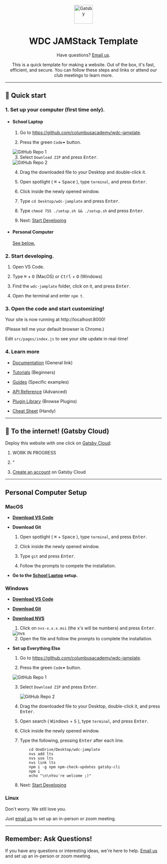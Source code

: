 <p align="center">
  <a href="https://www.gatsbyjs.com/?utm_source=starter&utm_medium=readme&utm_campaign=minimal-starter">
    <img alt="Gatsby" src="https://www.gatsbyjs.com/Gatsby-Monogram.svg" width="60" />
  </a>
</p>
<h1 align="center">
  WDC JAMStack Template
</h1>

<p align="center">Have questions? <a href="mailto:jagarapua24@columbusacademy.org,jacksons24@columbusacademy.org">Email us</a>.<p>

<p align="center">This is a quick template for making a website. Out of the box, it's fast, efficient, and secure. You can follow these steps and links or attend our club meetings to learn more.</p>

<hr />

## 🚀 Quick start

### 1. Set up your computer (first time only).

- <h4 id="schoolLaptop">School Laptop</h4>

  1. Go to https://github.com/columbusacademy/wdc-jamplate.

  2. Press the green <code>Code⏷</code> button.

  <img alt="GitHub Repo 1" src="mdimg/github-1.png" />

  3. Select <code>Download ZIP</code> and press <kbd>Enter</kbd>.

  <img alt="GitHub Repo 2" src="mdimg/github-2.png" />

  4. Drag the downloaded file to your Desktop and double-click it.

  5. Open spotlight ( <kbd>⌘</kbd> + <kbd>Space</kbd> ), type <code>terminal</code>, and press <kbd>Enter</kbd>.

  6. Click inside the newly opened window.

  7. Type <code>cd Desktop/wdc-jamplate</code> and press <kbd>Enter</kbd>.

  8. Type <code>chmod 755 ./setup.sh && ./setup.sh</code> and press <kbd>Enter</kbd>.

  9. Next: [Start Developing](#sd)

- #### Personal Computer

  [See below.](#personalComputer)

### 2. <span id="sd">Start developing.</span>

1.  Open VS Code.

2.  Type <kbd>⌘</kbd> + <kbd>O</kbd> (MacOS) or <kbd>Ctrl</kbd> + <kbd>O</kbd> (Windows)

3.  Find the <code>wdc-jamplate</code> folder, click on it, and press <kbd>Enter</kbd>.

4.  Open the terminal and enter <code>npm t</code>.

### 3. Open the code and start customizing!

Your site is now running at http://localhost:8000!

(Please tell me your default browser is Chrome.)

Edit `src/pages/index.js` to see your site update in real-time!

### 4. Learn more

- [Documentation](https://www.gatsbyjs.com/docs/?utm_source=starter&utm_medium=readme&utm_campaign=minimal-starter) (General link)

- [Tutorials](https://www.gatsbyjs.com/tutorial/?utm_source=starter&utm_medium=readme&utm_campaign=minimal-starter) (Beginners)

- [Guides](https://www.gatsbyjs.com/tutorial/?utm_source=starter&utm_medium=readme&utm_campaign=minimal-starter) (Specific examples)

- [API Reference](https://www.gatsbyjs.com/docs/api-reference/?utm_source=starter&utm_medium=readme&utm_campaign=minimal-starter) (Advanced)

- [Plugin Library](https://www.gatsbyjs.com/plugins?utm_source=starter&utm_medium=readme&utm_campaign=minimal-starter) (Browse Plugins)

- [Cheat Sheet](https://www.gatsbyjs.com/docs/cheat-sheet/?utm_source=starter&utm_medium=readme&utm_campaign=minimal-starter) (Handy)

<hr />

## 🚀 To the internet! (Gatsby Cloud)

Deploy this website with one click on [Gatsby Cloud](https://www.gatsbyjs.com/cloud/):

1. WORK IN PROGRESS

2. "

3. [Create an account](https://www.gatsbyjs.com/dashboard/signup/) on Gatsby Cloud

<hr />

## <span id="personalComputer">Personal Computer Setup</span>

### MacOS

- [**Download VS Code**](https://code.visualstudio.com/)

- **Download Git**

  1.  Open spotlight ( <kbd>⌘</kbd> + <kbd>Space</kbd> ), type <code>terminal</code>, and press <kbd>Enter</kbd>.

  2.  Click inside the newly opened window.

  3.  Type <code>git</code> and press <kbd>Enter</kbd>.

  4.  Follow the prompts to compete the installation.

- **Go to the [School Laptop](#schoolLaptop) setup.**

### Windows

- [**Download VS Code**](https://code.visualstudio.com/)

- [**Download Git**](https://git-scm.com/download/win)

- [**Download NVS**](https://github.com/jasongin/nvs/releases)

  1. Click on <code>nvs-x.x.x.msi</code> (the x's will be numbers) and press <kbd>Enter</kbd>.

  <img alt="nvs" src="mdimg/nvs.png" />

  2. Open the file and follow the prompts to complete the installation.

- **Set up Everything Else**

  1. Go to https://github.com/columbusacademy/wdc-jamplate.

  2. Press the green <code>Code⏷</code> button.

  <img alt="GitHub Repo 1" src="mdimg/github-1.png" />

  3. Select <code>Download ZIP</code> and press <kbd>Enter</kbd>.

     <img alt="GitHub Repo 2" src="mdimg/github-2.png" />

  4. Drag the downloaded file to your Desktop, double-click it, and press <kbd>Enter</kbd>.

  5. Open search ( <kbd>Windows</kbd> + <kbd>S</kbd> ), type <code>terminal</code>, and press <kbd>Enter</kbd>.

  6. Click inside the newly opened window.

  7. Type the following, pressing <kbd>Enter</kbd> after each line.

     ```shell
         cd OneDrive/Desktop/wdc-jamplate
         nvs add lts
         nvs use lts
         nvs link lts
         npm i -g npm npm-check-updates gatsby-cli
         npm i
         echo "\n\nYou're welcome ;)"
     ```

  8. Next: [Start Developing](#sd)

### Linux

Don't worry. We still love you.

Just [email us](mailto:jagarapua24@columbusacademy.org,jacksons24@columbusacademy.org) to set up an in-person or zoom meeting.

<hr />

## Remember: Ask Questions!

If you have any questions or interesting ideas, we're here to help. [Email us](mailto:jagarapua24@columbusacademy.org,jacksons24@columbusacademy.org) and set up an in-person or zoom meeting.
